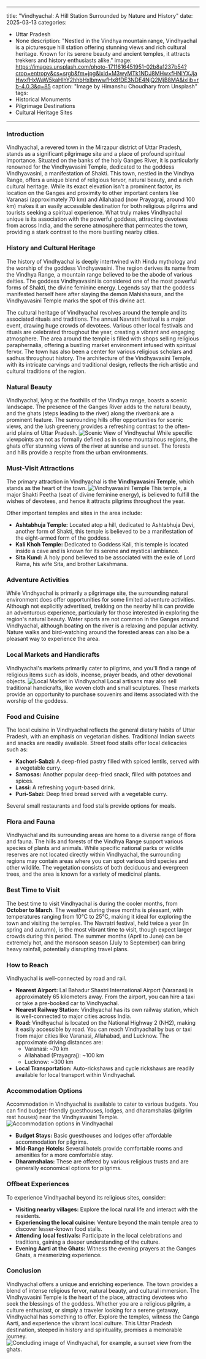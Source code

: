 
---
title: "Vindhyachal: A Hill Station Surrounded by Nature and History"
date: 2025-03-13
categories:
  - Uttar Pradesh
  - None
description: "Nestled in the Vindhya mountain range, Vindhyachal is a picturesque hill station offering stunning views and rich cultural heritage. Known for its serene beauty and ancient temples, it attracts trekkers and history enthusiasts alike."
image: https://images.unsplash.com/photo-1711616451951-02b8a1237b54?crop=entropy&cs=srgb&fm=jpg&ixid=M3wyMTk1NDJ8MHwxfHNlYXJjaHwxfHxWaW5kaHlhY2hhbHxlbnwwfHx8fDE3NDE4NjQ2MjB8MA&ixlib=rb-4.0.3&q=85
caption: "Image by Himanshu Choudhary from Unsplash"
tags: 
  - Historical Monuments
  - Pilgrimage Destinations
  - Cultural Heritage Sites
---


### **Introduction**

Vindhyachal, a revered town in the Mirzapur district of Uttar Pradesh, stands as a significant pilgrimage site and a place of profound spiritual importance. Situated on the banks of the holy Ganges River, it is particularly renowned for the Vindhyavasini Temple, dedicated to the goddess Vindhyavasini, a manifestation of Shakti. This town, nestled in the Vindhya Range, offers a unique blend of religious fervor, natural beauty, and a rich cultural heritage. While its exact elevation isn't a prominent factor, its location on the Ganges and proximity to other important centers like Varanasi (approximately 70 km) and Allahabad (now Prayagraj, around 100 km) makes it an easily accessible destination for both religious pilgrims and tourists seeking a spiritual experience. What truly makes Vindhyachal unique is its association with the powerful goddess, attracting devotees from across India, and the serene atmosphere that permeates the town, providing a stark contrast to the more bustling nearby cities.

### **History and Cultural Heritage**

The history of Vindhyachal is deeply intertwined with Hindu mythology and the worship of the goddess Vindhyavasini. The region derives its name from the Vindhya Range, a mountain range believed to be the abode of various deities. The goddess Vindhyavasini is considered one of the most powerful forms of Shakti, the divine feminine energy. Legends say that the goddess manifested herself here after slaying the demon Mahishasura, and the Vindhyavasini Temple marks the spot of this divine act.

The cultural heritage of Vindhyachal revolves around the temple and its associated rituals and traditions. The annual Navratri festival is a major event, drawing huge crowds of devotees. Various other local festivals and rituals are celebrated throughout the year, creating a vibrant and engaging atmosphere. The area around the temple is filled with shops selling religious paraphernalia, offering a bustling market environment infused with spiritual fervor. The town has also been a center for various religious scholars and sadhus throughout history. The architecture of the Vindhyavasini Temple, with its intricate carvings and traditional design, reflects the rich artistic and cultural traditions of the region.

### **Natural Beauty**

Vindhyachal, lying at the foothills of the Vindhya range, boasts a scenic landscape. The presence of the Ganges River adds to the natural beauty, and the ghats (steps leading to the river) along the riverbank are a prominent feature. The surrounding hills offer opportunities for scenic views, and the lush greenery provides a refreshing contrast to the often-arid plains of Uttar Pradesh. <img src="placeholder_image_natural_beauty.jpg" alt="Scenic View of Vindhyachal"> While specific viewpoints are not as formally defined as in some mountainous regions, the ghats offer stunning views of the river at sunrise and sunset. The forests and hills provide a respite from the urban environments.

### **Must-Visit Attractions**

The primary attraction in Vindhyachal is the **Vindhyavasini Temple**, which stands as the heart of the town. <img src="placeholder_image_vindhyavasini_temple.jpg" alt="Vindhyavasini Temple"> This temple, a major Shakti Peetha (seat of divine feminine energy), is believed to fulfill the wishes of devotees, and hence it attracts pilgrims throughout the year.

Other important temples and sites in the area include:

*   **Ashtabhuja Temple:** Located atop a hill, dedicated to Ashtabhuja Devi, another form of Shakti, this temple is believed to be a manifestation of the eight-armed form of the goddess.
*   **Kali Khoh Temple:** Dedicated to Goddess Kali, this temple is located inside a cave and is known for its serene and mystical ambiance.
*   **Sita Kund:** A holy pond believed to be associated with the exile of Lord Rama, his wife Sita, and brother Lakshmana.

### **Adventure Activities**

While Vindhyachal is primarily a pilgrimage site, the surrounding natural environment does offer opportunities for some limited adventure activities. Although not explicitly advertised, trekking on the nearby hills can provide an adventurous experience, particularly for those interested in exploring the region's natural beauty. Water sports are not common in the Ganges around Vindhyachal, although boating on the river is a relaxing and popular activity. Nature walks and bird-watching around the forested areas can also be a pleasant way to experience the area.

### **Local Markets and Handicrafts**

Vindhyachal's markets primarily cater to pilgrims, and you'll find a range of religious items such as idols, incense, prayer beads, and other devotional objects. <img src="placeholder_image_local_market.jpg" alt="Local Market in Vindhyachal"> Local artisans may also sell traditional handicrafts, like woven cloth and small sculptures. These markets provide an opportunity to purchase souvenirs and items associated with the worship of the goddess.

### **Food and Cuisine**

The local cuisine in Vindhyachal reflects the general dietary habits of Uttar Pradesh, with an emphasis on vegetarian dishes. Traditional Indian sweets and snacks are readily available. Street food stalls offer local delicacies such as:

*   **Kachori-Sabzi:** A deep-fried pastry filled with spiced lentils, served with a vegetable curry.
*   **Samosas:** Another popular deep-fried snack, filled with potatoes and spices.
*   **Lassi:** A refreshing yogurt-based drink.
*   **Puri-Sabzi:** Deep fried bread served with a vegetable curry.

Several small restaurants and food stalls provide options for meals.

### **Flora and Fauna**

Vindhyachal and its surrounding areas are home to a diverse range of flora and fauna. The hills and forests of the Vindhya Range support various species of plants and animals. While specific national parks or wildlife reserves are not located directly within Vindhyachal, the surrounding regions may contain areas where you can spot various bird species and other wildlife. The vegetation consists of both deciduous and evergreen trees, and the area is known for a variety of medicinal plants.

### **Best Time to Visit**

The best time to visit Vindhyachal is during the cooler months, from **October to March**. The weather during these months is pleasant, with temperatures ranging from 10°C to 25°C, making it ideal for exploring the town and visiting the temples. The Navratri festival, held twice a year (in spring and autumn), is the most vibrant time to visit, though expect larger crowds during this period. The summer months (April to June) can be extremely hot, and the monsoon season (July to September) can bring heavy rainfall, potentially disrupting travel plans.

### **How to Reach**

Vindhyachal is well-connected by road and rail.

*   **Nearest Airport:** Lal Bahadur Shastri International Airport (Varanasi) is approximately 65 kilometers away. From the airport, you can hire a taxi or take a pre-booked car to Vindhyachal.
*   **Nearest Railway Station:** Vindhyachal has its own railway station, which is well-connected to major cities across India.
*   **Road:** Vindhyachal is located on the National Highway 2 (NH2), making it easily accessible by road. You can reach Vindhyachal by bus or taxi from major cities like Varanasi, Allahabad, and Lucknow. The approximate driving distances are:
    *   Varanasi: ~70 km
    *   Allahabad (Prayagraj): ~100 km
    *   Lucknow: ~300 km
*   **Local Transportation:** Auto-rickshaws and cycle rickshaws are readily available for local transport within Vindhyachal.

### **Accommodation Options**

Accommodation in Vindhyachal is available to cater to various budgets. You can find budget-friendly guesthouses, lodges, and dharamshalas (pilgrim rest houses) near the Vindhyavasini Temple. <img src="placeholder_image_accommodation.jpg" alt="Accommodation options in Vindhyachal">

*   **Budget Stays:** Basic guesthouses and lodges offer affordable accommodation for pilgrims.
*   **Mid-Range Hotels:** Several hotels provide comfortable rooms and amenities for a more comfortable stay.
*   **Dharamshalas:** These are offered by various religious trusts and are generally economical options for pilgrims.

### **Offbeat Experiences**

To experience Vindhyachal beyond its religious sites, consider:

*   **Visiting nearby villages:** Explore the local rural life and interact with the residents.
*   **Experiencing the local cuisine:** Venture beyond the main temple area to discover lesser-known food stalls.
*   **Attending local festivals:** Participate in the local celebrations and traditions, gaining a deeper understanding of the culture.
*   **Evening Aarti at the Ghats:** Witness the evening prayers at the Ganges Ghats, a mesmerizing experience.

### **Conclusion**

Vindhyachal offers a unique and enriching experience. The town provides a blend of intense religious fervor, natural beauty, and cultural immersion. The Vindhyavasini Temple is the heart of the place, attracting devotees who seek the blessings of the goddess. Whether you are a religious pilgrim, a culture enthusiast, or simply a traveler looking for a serene getaway, Vindhyachal has something to offer. Explore the temples, witness the Ganga Aarti, and experience the vibrant local culture. This Uttar Pradesh destination, steeped in history and spirituality, promises a memorable journey. <img src="placeholder_image_conclusion.jpg" alt="Concluding image of Vindhyachal, for example, a sunset view from the ghats.">



